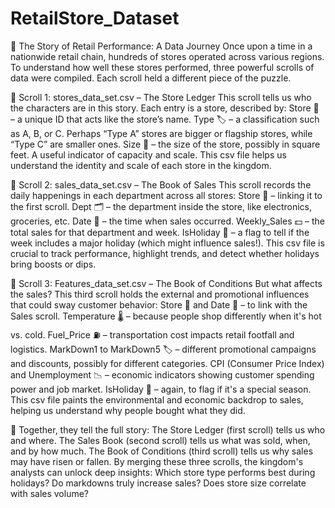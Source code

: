 # RetailStore_Dataset
🛒 The Story of Retail Performance: A Data Journey
            Once upon a time in a nationwide retail chain, hundreds of stores operated across various regions. To understand how well these stores performed, three powerful scrolls of data were compiled. Each scroll held a different piece of the puzzle.

📜 Scroll 1: stores_data_set.csv – The Store Ledger
This scroll tells us who the characters are in this story. Each entry is a store, described by:
Store 🏪 – a unique ID that acts like the store’s name.
Type 🏷️ – a classification such as A, B, or C. Perhaps “Type A” stores are bigger or flagship stores, while “Type C” are smaller ones.
Size 📏 – the size of the store, possibly in square feet. A useful indicator of capacity and scale.
This csv file helps us understand the identity and scale of each store in the kingdom.

📜 Scroll 2: sales_data_set.csv – The Book of Sales
This scroll records the daily happenings in each department across all stores:
Store 🏪 – linking it to the first scroll.
Dept 🗂️ – the department inside the store, like electronics, groceries, etc.
Date 📆 – the time when sales occurred.
Weekly_Sales 💵 – the total sales for that department and week.
IsHoliday 🎉 – a flag to tell if the week includes a major holiday (which might influence sales!).
This csv file is crucial to track performance, highlight trends, and detect whether holidays bring boosts or dips.

📜 Scroll 3: Features_data_set.csv – The Book of Conditions
But what affects the sales? This third scroll holds the external and promotional influences that could sway customer behavior:
Store 🏪 and Date 📆 – to link with the Sales scroll.
Temperature 🌡️ – because people shop differently when it's hot vs. cold.
Fuel_Price ⛽ – transportation cost impacts retail footfall and logistics.
MarkDown1 to MarkDown5 🏷️ – different promotional campaigns and discounts, possibly for different categories.
CPI (Consumer Price Index) and Unemployment 📉 – economic indicators showing customer spending power and job market.
IsHoliday 🎊 – again, to flag if it's a special season.
This csv file paints the environmental and economic backdrop to sales, helping us understand why people bought what they did.

🧠 Together, they tell the full story:
The Store Ledger (first scroll) tells us who and where.
The Sales Book (second scroll) tells us what was sold, when, and by how much.
The Book of Conditions (third scroll) tells us why sales may have risen or fallen.
By merging these three scrolls, the kingdom's analysts can unlock deep insights:
       Which store type performs best during holidays?
       Do markdowns truly increase sales?
       Does store size correlate with sales volume?
